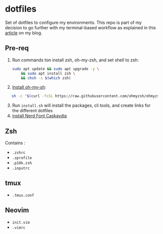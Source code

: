 # dotfiles
Set of dotfiles to configure my environments. This repo is part of my decision to go further with my terminal-based workflow as explained in this [article](https://erichammel.xyz/posts/going-terminal-based/) on my blog.

## Pre-req
1. Run commands ton install zsh, oh-my-zsh, and set shell to zsh:
    ```bash
    sudo apt update && sudo apt upgrade -y \
        && sudo apt install zsh \
        && chsh -s $(which zsh)
    ```

2. [Install oh-my-sh](https://github.com/ohmyzsh/ohmyzsh#basic-installation):
 ```bash
    sh -c "$(curl -fsSL https://raw.githubusercontent.com/ohmyzsh/ohmyzsh/master/tools/install.sh)"
```

3. Run `install.sh` will install the packages, cli tools, and create links for the different dotfiles
4. [install Nerd Font Caskaydia](https://github.com/ryanoasis/nerd-fonts/releases/download/v2.1.0/CascadiaCode.zip)

## Zsh
Contains :
- `.zshrc`
- `.zprofile`
- `.p10k.zsh`
- `.inputrc`

## tmux
- `.tmux.conf`

## Neovim
- `init.vim`
- `.vimrc`
